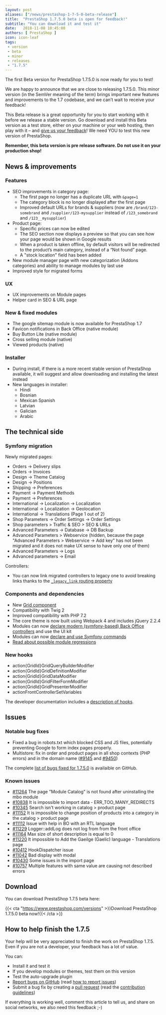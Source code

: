 ```yaml
---
layout: post
aliases: ["/news/prestashop-1-7-5-0-beta-release"]
title:  "PrestaShop 1.7.5.0 beta is open for feedback!"
subtitle: "You can download it and test it"
date:   2018-11-08 10:45:00
authors: [ PrestaShop ]
icon: icon-leaf
tags:
 - version
 - beta
 - minor
 - releases
 - "1.7.5"
---
```


The first Beta version for PrestaShop 1.7.5.0 is now ready for you to test!

We are happy to announce that we are close to releasing 1.7.5.0. This minor version (in the SemVer meaning of the term) brings important new features and improvements to the 1.7 codebase, and we can’t wait to receive your feedback!

This Beta release is a great opportunity for you to start working with it before we release a stable version.
Go download and install this Beta version as a test store, either on your machine or your web hosting, then play with it – and [give us your feedback](https://github.com/PrestaShop/PrestaShop/issues/new/choose)! We need YOU to test this new version of PrestaShop.

**Remember, this beta version is pre release software. Do not use it on your production shop!**

## News & improvements

### Features

- SEO improvements in category page:
  - The first page no longer has a duplicate URL with `&page=1`
  - The category block is no longer displayed after the first page
  - Improved default URLs for brands & suppliers (now are `/brand/123-somebrand` and `/supplier/123-mysupplier` instead of `/123_somebrand` and `/123__mysupplier`)
- Product page:
  - Specific prices can now be edited
  - The SEO section now displays a preview so that you can see how your page would be shown in Google results
  - When a product is taken offline, by default visitors will be redirected to the product’s main category, instead of a “Not found” page.
  - A "stock location" field has been added
- New module manager page with new categorization (Addons categories) and ability to manage modules by last use
- Improved style for migrated forms


### UX

- UX improvements on Module pages
- Helper card in SEO & URL page

### New & fixed modules

- The google sitemap module is now available for PrestaShop 1.7
- Favicon notifications in Back Office (native module)
- Buy Button Lite (native module)
- Cross selling module (native)
- Viewed products (native)


### Installer

- During install, if there is a more recent stable version of PrestaShop available, it will suggest and allow downloading and installing the latest instead
- New languages in installer:
  - Hindi
  - Bosnian
  - Mexican Spanish
  - Latvian
  - Galician
  - Arabic
 

## The technical side

### Symfony migration

Newly migrated pages:
- Orders -> Delivery slips
- Orders -> Invoices
- Design -> Theme Catalog
- Design -> Positions
- Shipping -> Preferences
- Payment -> Payment Methods
- Payment -> Preferences
- International -> Localization -> Localization
- International -> Localization -> Geolocation
- International -> Translations (Page 1 out of 2)
- Shop Parameters -> Order Settings -> Order Settings
- Shop parameters > Traffic & SEO > SEO & URLs
- Advanced Parameters -> Database -> DB Backup
- Advanced Parameters > Webservice (hidden, because the page "Advanced Parameters > Webservice -> Add key" has not been migrated and it does not make UX sense to have only one of them)
- Advanced Parameters -> Logs
- Advanced parameters -> Email

Controllers:
- You can now link migrated controllers to legacy one to avoid breaking links thanks to the [`_legacy_link` routing property](https://devdocs.prestashop.com/1.7/development/architecture/migration-guide/controller-routing/#more-about-the-legacy-link-property)

### Components and dependencies

- New [Grid component](https://devdocs.prestashop.com/1.7/development/components/grid/)
- Compatibility with Twig 2
- Improved compatibility with PHP 7.2
- The core theme is now built using Webpack 4 and includes jQuery 2.2.4
- Modules can now [declare modern (symfony-based) Back Office controllers](https://devdocs.prestashop.com/1.7/modules/concepts/controllers/admin-controllers/) and use the UI kit
- Modules can now [declare and use Symfony commands](https://devdocs.prestashop.com/1.7/modules/concepts/commands/)
- [Read about possible module regressions](https://devdocs.prestashop.com/1.7/modules/core_updates/1.7.5/)


### New hooks

- action{GridId}GridQueryBuilderModifier
- action{GridId}GridDefinitionModifier
- action{GridId}GridDataModifier
- action{GridId}GridFilterFormModifier
- action{GridId}GridPresenterModifier
- actionFrontControllerSetVariables

The developer documentation includes a [description of hooks](https://devdocs.prestashop.com/1.7/modules/concepts/hooks/list-of-hooks/).

## Issues

### Notable bug fixes

- Fixed a bug in robots.txt which blocked CSS and JS files, potentially preventing Google to form index pages properly.
- Multistore: fix in order and product pages in all shop contexts (PHP errors) and in the domain name ([#9145](https://github.com/PrestaShop/PrestaShop/pull/9145) and [#9450](https://github.com/PrestaShop/PrestaShop/pull/9450))

The complete [list of bugs fixed for 1.7.5.0](https://github.com/PrestaShop/PrestaShop/issues?utf8=%E2%9C%93&q=is%3Aissue+milestone%3A1.7.5.0+label%3Afixed) is availaible on GitHub.

### Known issues

- [#11264](https://github.com/PrestaShop/PrestaShop/issues/11264) The page "Module Catalog" is not found after uninstalling the mbo module
- [#10838](https://github.com/PrestaShop/PrestaShop/issues/10838) It is impossible to import data - ERR_TOO_MANY_REDIRECTS
- [#10345](https://github.com/PrestaShop/PrestaShop/issues/10345) Search isn't working in catalog > product page
- [#11152](https://github.com/PrestaShop/PrestaShop/issues/11152) It is impossible to change position of products into a category in the catalog > product page
- [#11112](https://github.com/PrestaShop/PrestaShop/issues/11112) Issue with help in BO with an RTL language
- [#11229](https://github.com/PrestaShop/PrestaShop/issues/11229) Logger::addLog does not log from from the front office
- [#11164](https://github.com/PrestaShop/PrestaShop/issues/11164) Max size of short description is equal to 0
- [#11220](https://github.com/PrestaShop/PrestaShop/issues/11220) It impossible to Add the Gaeilge (Gaelic) language - Translations page
- [#10412](https://github.com/PrestaShop/PrestaShop/issues/10412) HookDispatcher issue
- [#11042](https://github.com/PrestaShop/PrestaShop/issues/11042) Bad display with modal
- [#10430](https://github.com/PrestaShop/PrestaShop/issues/10430) Some issues in the import page
- [#10757](https://github.com/PrestaShop/PrestaShop/issues/10757) Multiple features with same value are causing not described errors

## Download

You can download PrestaShop 1.7.5 beta here:  

{{< cta "https://www.prestashop.com/versions" >}}Download PrestaShop 1.7.5.0 beta now!{{< /cta >}}

## How to help finish the 1.7.5

Your help will be very appreciated to finish the work on PrestaShop 1.7.5. Even if you are not a developer, your feedback has a lot of value.

You can:
 - Install it and test it
 - If you develop modules or themes, test them on this version
 - Test the auto-upgrade plugin
 - [Report bugs on GitHub](https://github.com/PrestaShop/PrestaShop/issues) (read [how to report issues](https://devdocs.prestashop.com/1.7/contribute/contribute-reporting-issues/))
 - Submit a bug fix by creating a [pull request](https://github.com/PrestaShop/PrestaShop/compare) (read the [contribution guidelines](https://devdocs.prestashop.com/1.7/contribute/contribution-guidelines/))
 
 If everything is working well, comment this article to tell us, and share on social networks, we also need this feedback ;-)
